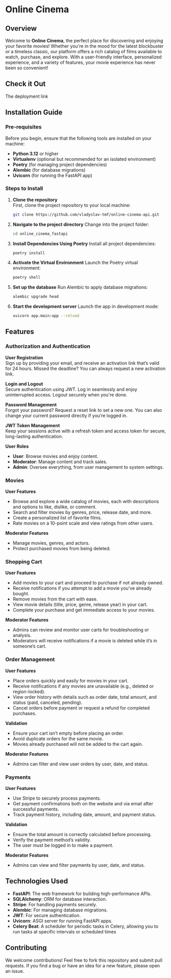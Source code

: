 # **Online Cinema** 

## **Overview**
Welcome to **Online Cinema**, the perfect place for discovering and enjoying your favorite movies! Whether you're in the mood for the latest blockbuster or a timeless classic, our platform offers a rich catalog of films available to watch, purchase, and explore. With a user-friendly interface, personalized experience, and a variety of features, your movie experience has never been so convenient!

## **Check it Out**
The deployment link 

## **Installation Guide**

### **Pre-requisites**
Before you begin, ensure that the following tools are installed on your machine:

- **Python 3.12** or higher
- **Virtualenv** (optional but recommended for an isolated environment)
- **Poetry** (for managing project dependencies)
- **Alembic** (for database migrations)
- **Uvicorn** (for running the FastAPI app)

### **Steps to Install**
1. **Clone the repository**  
   First, clone the project repository to your local machine:
   ```bash
   git clone https://github.com/vladyslav-tmf/online-cinema-api.git
2. **Navigate to the project directory**
   Change into the project folder:
   ```bash
   cd online_cinema_fastapi
3. **Install Dependencies Using Poetry**
   Install all project dependencies:
   ```bash
   poetry install

4. **Activate the Virtual Environment**
   Launch the Poetry virtual environment:
   ```bash
   poetry shell
   
5. **Set up the database**
   Run Alembic to apply database migrations:
   ```bash
   alembic upgrade head

6. **Start the development server**
   Launch the app in development mode:
   ```bash
   uvicorn app.main:app --reload

## Features

### Authorization and Authentication

**User Registration**  
Sign up by providing your email, and receive an activation link that’s valid for 24 hours. Missed the deadline? You can always request a new activation link.

**Login and Logout**  
Secure authentication using JWT. Log in seamlessly and enjoy uninterrupted access. Logout securely when you're done.

**Password Management**  
Forgot your password? Request a reset link to set a new one. You can also change your current password directly if you’re logged in.

**JWT Token Management**  
Keep your sessions active with a refresh token and access token for secure, long-lasting authentication.

**User Roles**  
- **User**: Browse movies and enjoy content.
- **Moderator**: Manage content and track sales.
- **Admin**: Oversee everything, from user management to system settings.

### Movies

**User Features**
- Browse and explore a wide catalog of movies, each with descriptions and options to like, dislike, or comment.
- Search and filter movies by genres, price, release date, and more.
- Create a personalized list of favorite films.
- Rate movies on a 10-point scale and view ratings from other users.

**Moderator Features**
- Manage movies, genres, and actors.
- Protect purchased movies from being deleted.

### Shopping Cart

**User Features**
- Add movies to your cart and proceed to purchase if not already owned.
- Receive notifications if you attempt to add a movie you’ve already bought.
- Remove movies from the cart with ease.
- View movie details (title, price, genre, release year) in your cart.
- Complete your purchase and get immediate access to your movies.

**Moderator Features**
- Admins can review and monitor user carts for troubleshooting or analysis.
- Moderators will receive notifications if a movie is deleted while it’s in someone’s cart.

### Order Management

**User Features**
- Place orders quickly and easily for movies in your cart.
- Receive notifications if any movies are unavailable (e.g., deleted or region-locked).
- View order history with details such as order date, total amount, and status (paid, canceled, pending).
- Cancel orders before payment or request a refund for completed purchases.

**Validation**
- Ensure your cart isn’t empty before placing an order.
- Avoid duplicate orders for the same movie.
- Movies already purchased will not be added to the cart again.

**Moderator Features**
- Admins can filter and view user orders by user, date, and status.

### Payments

**User Features**
- Use Stripe to securely process payments.
- Get payment confirmations both on the website and via email after successful payments.
- Track payment history, including date, amount, and payment status.

**Validation**
- Ensure the total amount is correctly calculated before processing.
- Verify the payment method’s validity.
- The user must be logged in to make a payment.

**Moderator Features**
- Admins can view and filter payments by user, date, and status.

## Technologies Used

- **FastAPI**: The web framework for building high-performance APIs.
- **SQLAlchemy**: ORM for database interaction.
- **Stripe**: For handling payments securely.
- **Alembic**: For managing database migrations.
- **JWT**: For secure authentication.
- **Uvicorn**: ASGI server for running FastAPI apps.
- **Celery Beat**: A scheduler for periodic tasks in Celery, allowing you to run tasks at specific intervals or scheduled times

## Contributing
We welcome contributions! Feel free to fork this repository and submit pull requests. If you find a bug or have an idea for a new feature, please open an issue.

